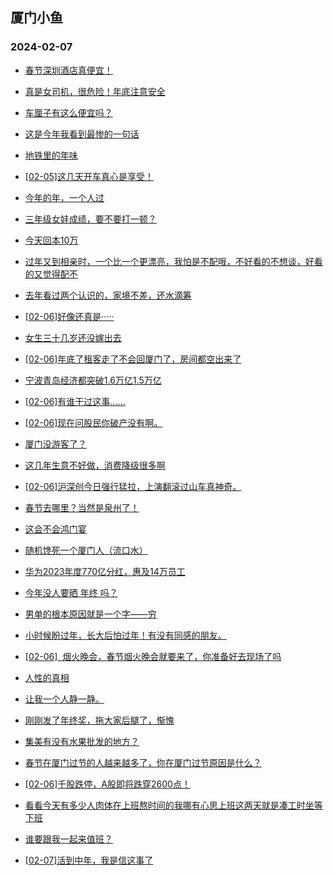 ## 厦门小鱼 
### 2024-02-07

+ [春节深圳酒店真便宜！](http://bbs.xmfish.com/read-htm-tid-18144624.html)

+ [真是女司机，很危险！年底注意安全](http://bbs.xmfish.com/read-htm-tid-18144662.html)

+ [车厘子有这么便宜吗？](http://bbs.xmfish.com/read-htm-tid-18144661.html)

+ [这是今年我看到最惨的一句话](http://bbs.xmfish.com/read-htm-tid-18144669.html)

+ [地铁里的年味](http://bbs.xmfish.com/read-htm-tid-18144646.html)

+ [[02-05]这几天开车真心是享受！](http://bbs.xmfish.com/read-htm-tid-18144620.html)

+ [今年的年，一个人过](http://bbs.xmfish.com/read-htm-tid-18144687.html)

+ [三年级女娃成绩，要不要打一顿？](http://bbs.xmfish.com/read-htm-tid-18144618.html)

+ [今天回本10万](http://bbs.xmfish.com/read-htm-tid-18144760.html)

+ [过年又到相亲时，一个比一个更漂亮，我怕是不配哦，不好看的不想谈，好看的又觉得配不](http://bbs.xmfish.com/read-htm-tid-18144756.html)

+ [去年看过两个认识的，家境不差，还水滴筹](http://bbs.xmfish.com/read-htm-tid-18144765.html)

+ [[02-06]好像还真是·····](http://bbs.xmfish.com/read-htm-tid-18144651.html)

+ [女生三十几岁还没嫁出去](http://bbs.xmfish.com/read-htm-tid-18144678.html)

+ [[02-06]年底了租客走了不会回厦门了，房间都空出来了](http://bbs.xmfish.com/read-htm-tid-18144774.html)

+ [宁波青岛经济都突破1.6万亿1.5万亿](http://bbs.xmfish.com/read-htm-tid-18144703.html)

+ [[02-06]有谁干过这事……](http://bbs.xmfish.com/read-htm-tid-18144733.html)

+ [[02-06]现在问股民你破产没有啊。](http://bbs.xmfish.com/read-htm-tid-18144683.html)

+ [厦门没游客了？](http://bbs.xmfish.com/read-htm-tid-18144806.html)

+ [这几年生意不好做，消费降级很多啊](http://bbs.xmfish.com/read-htm-tid-18144785.html)

+ [[02-06]沪深创今日强行猛拉，上演翻滚过山车真神奇。](http://bbs.xmfish.com/read-htm-tid-18144723.html)

+ [春节去哪里？当然是泉州了！](http://bbs.xmfish.com/read-htm-tid-18144704.html)

+ [这会不会鸿门宴](http://bbs.xmfish.com/read-htm-tid-18144852.html)

+ [随机馋死一个厦门人（流口水）](http://bbs.xmfish.com/read-htm-tid-18144826.html)

+ [华为2023年度770亿分红，惠及14万员工](http://bbs.xmfish.com/read-htm-tid-18144801.html)

+ [今年没人要晒 年终 吗？](http://bbs.xmfish.com/read-htm-tid-18144878.html)

+ [男单的根本原因就是一个字——穷](http://bbs.xmfish.com/read-htm-tid-18144904.html)

+ [小时候盼过年，长大后怕过年！有没有同感的朋友。](http://bbs.xmfish.com/read-htm-tid-18144869.html)

+ [[02-06]  烟火晚会，春节烟火晚会就要来了，你准备好去现场了吗](http://bbs.xmfish.com/read-htm-tid-18144817.html)

+ [人性的真相](http://bbs.xmfish.com/read-htm-tid-18144839.html)

+ [让我一个人静一静。](http://bbs.xmfish.com/read-htm-tid-18144908.html)

+ [刚刚发了年终奖，拖大家后腿了，惭愧](http://bbs.xmfish.com/read-htm-tid-18144973.html)

+ [集美有没有水果批发的地方？](http://bbs.xmfish.com/read-htm-tid-18144857.html)

+ [春节在厦门过节的人越来越多了，你在厦门过节原因是什么？](http://bbs.xmfish.com/read-htm-tid-18144944.html)

+ [[02-06]千股跌停，A股即将跌穿2600点！](http://bbs.xmfish.com/read-htm-tid-18144855.html)

+ [看看今天有多少人肉体在上班熬时间的我哪有心思上班这两天就是凑工时坐等下班](http://bbs.xmfish.com/read-htm-tid-18144922.html)

+ [谁要跟我一起来值班？](http://bbs.xmfish.com/read-htm-tid-18144934.html)

+ [[02-07]活到中年，我是信这事了](http://bbs.xmfish.com/read-htm-tid-18144966.html)

